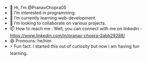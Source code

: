 - 👋 Hi, I’m @PranavChopra05
- 👀 I’m interested in programming.
- 🌱 I’m currently learning web-development.
- 💞️ I’m looking to collaborate on various projects.
- 📫 How to reach me : Well, you can connect with me on linkedin - https://www.linkedin.com/in/pranav-chopra-2abb29288/
- 😄 Pronouns: he/him
- ⚡ Fun fact: I started this out of curiosity but now i am having fun learning.

<!---
PranavChopra05/PranavChopra05 is a ✨ special ✨ repository because its `README.md` (this file) appears on your GitHub profile.
You can click the Preview link to take a look at your changes.
--->

